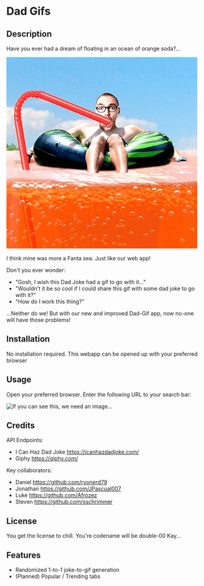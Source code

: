 # Dad Gifs

## Description

Have you ever had a dream of floating in an ocean of orange soda?...

![I think mine was more a FANTA-sea](./assets/images/fantaSea.gif)

I think mine was more a Fanta sea. Just like our web app!

Don't you ever wonder:

- "Gosh, I wish this Dad Joke had a gif to go with it..."
- "Wouldn't it be so cool if I could share this gif with some dad joke to go with it?"
- "How do I work this thing?"

...Neither do we! But with our new and improved Dad-Gif app, now no-one will have those problems!

## Installation

No installation required.
This webapp can be opened up with your preferred browser

## Usage

Open your preferred browser.
Enter the following URL to your search bar: <URL HERE>

![If you can see this, we need an image...](assets/images/screenshot.png)

## Credits

API Endpoints:

- I Can Haz Dad Joke <https://icanhazdadjoke.com/>
- Giphy <https://giphy.com/>

Key collaborators:

- Daniel <https://github.com/ryonerd79>
- Jonathan <https://github.com/JPascual007>
- Luke <https://github.com/Afrozez>
- Steven <https://github.com/sschrimmer>

## License

You get the license to chill. You're codename will be double-00 Kay...

## Features

- Randomized 1-to-1 joke-to-gif generation
- (Planned) Popular / Trending tabs
